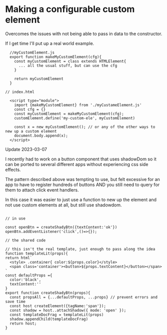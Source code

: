 # Making a configurable custom element

Overcomes the issues with not being able to pass in data to the constructor.

If I get time I'll put up a real world example.

```
  //myCustomElement.js
  export function makeMyCustomElement(cfg){
    const myCustomElement = class extends HTMLElement{
      ... all the usual stuff, but can use the cfg
    }
    
    return myCustomElement
  }
```



```
// index.html

  <script type="module">
    import {makeMyCustomElement} from './myCustameElement.js'
    const cfg = {}
    const myCustomElement = makeMyCustomElement(cfg);
    customElement.define('my-custom-ele', myCustomElement)
    
    const x = new myCustomElement(); // or any of the other ways to new up a custom element
    document.body.append(x);
  </script>

```

Update 2023-03-07

I recently had to work on a button component that uses shadowDom so it can be ported to several different apps without experiencing css side effects.

The pattern described above was tempting to use, but felt excessive for an app to have to register hundreds of buttons AND you still need to query for them to attach click event handlers.

In this case it was easier to just use a function to new up the element and not use custom elements at all, but still use shadowdom.

```

// in use

const openBtn = createShadyBtn({textContent:'ok'})
openBtn.addEventListener('click',()=>{});

// the shared code

// this isn't the real template, just enough to pass along the idea
function templateLit(props){
return html`
  <style> .container{ color:${props.color}</style>
  <span class='container'><button>${props.textContent}</button></span>
`
const defaultProps ={
  color:'black',
  textContent:''
}
export function createShadyBtn(props){
  const propsAll = {...defaultProps, ...props} // prevent errors and save time
  const host createElement({tagName:'span'});
  const shadow = host..attachShadow({ mode: 'open' });
  const templateDocFrag = templateLit(props)
  shadow.appendChild(templateDocFrag)
  return host;
}

```
